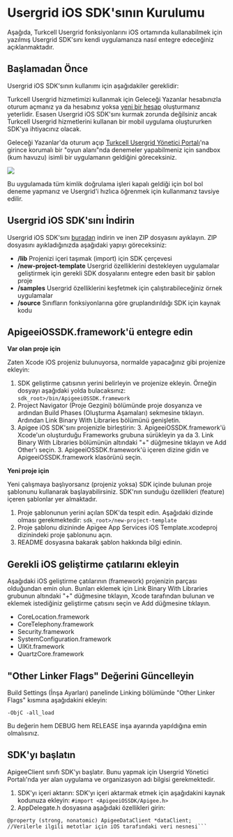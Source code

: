# Usergrid iOS SDK'sının Kurulumu

Aşağıda, Turkcell Usergrid fonksiyonlarını iOS ortamında kullanabilmek için yazılmış Usergrid SDK'sını kendi uygulamanıza nasıl entegre edeceğiniz açıklanmaktadır.

## Başlamadan Önce
Usergrid iOS SDK'sının kullanımı için aşağıdakiler gereklidir:

Turkcell Usergrid hizmetimizi kullanmak için Geleceği Yazanlar hesabınızla oturum açmanız ya da hesabınız yoksa [yeni bir hesap](gelecegiyazanlar.turkcell.com.tr/user/register) oluşturmanız yeterlidir. Esasen Usergrid iOS SDK'sını kurmak zorunda değilsiniz ancak Turkcell Usergrid hizmetlerini kullanan bir mobil uygulama oluştururken SDK'ya ihtiyacınız olacak.

Geleceği Yazanlar'da oturum açıp [Turkcell Usergrid Yönetici Portalı](mobildb.turkcell.com.tr/portal/)'na girince korumalı bir "oyun alanı"nda denemeler yapabilmeniz için sandbox (kum havuzu) isimli bir uygulamanın geldiğini göreceksiniz. 

![](https://gelecegiyazanlar.turkcell.com.tr/sites/default/files/icerik/sandbox_uygulama.jpg)

Bu uygulamada tüm kimlik doğrulama işleri kapalı geldiği için bol bol deneme yapmanız ve Usergrid'i hızlıca öğrenmek için kullanmanız tavsiye edilir.

## Usergrid iOS SDK'sını İndirin
Usergrid iOS SDK'sını [buradan](www.apigee.com/docs/content/ios-sdk-redirect) indirin ve inen ZIP dosyasını ayıklayın. ZIP dosyasını ayıkladığınızda aşağıdaki yapıyı göreceksiniz:


- **/lib** Projenizi içeri taşımak (import) için SDK çerçevesi
- **/new-project-template**	Usergrid özelliklerini destekleyen uygulamalar geliştirmek için gerekli SDK dosyalarını entegre eden basit bir şablon proje
- **/samples**	Usergrid özelliklerini keşfetmek için çalıştırabileceğiniz örnek uygulamalar
- **/source**	Sınıfların fonksiyonlarına göre gruplandırıldığı SDK için kaynak kodu


## ApigeeiOSSDK.framework'ü entegre edin

**Var olan proje için**

Zaten Xcode iOS projeniz bulunuyorsa, normalde yapacağınız gibi projenize ekleyin:

1. SDK geliştirme çatısının yerini belirleyin ve projenize ekleyin. Örneğin dosyayı aşağıdaki yolda bulacaksınız:
```sdk_root>/bin/ApigeeiOSSDK.framework```
2. Project Navigator (Proje Gezgini) bölümünde proje dosyanıza ve ardından Build Phases (Oluşturma Aşamaları) sekmesine tıklayın. Ardından Link Binary With Libraries bölümünü genişletin.
3. Apigee iOS SDK'sını projenizle birleştirin:
	3. ApigeeiOSSDK.framework'ü Xcode'un oluşturduğu Frameworks grubuna sürükleyin
	ya da
	3. Link Binary With Libraries bölümünün altındaki "+" düğmesine tıklayın ve Add Other'ı seçin.
	3. ApigeeiOSSDK.framework'ü içeren dizine gidin ve ApigeeiOSSDK.framework klasörünü seçin.

**Yeni proje için**

Yeni çalışmaya başlıyorsanız (projeniz yoksa) SDK içinde bulunan proje şablonunu kullanarak başlayabilirsiniz. SDK'nın sunduğu özellikleri (feature) içeren şablonlar yer almaktadır.

1. Proje şablonunun yerini açılan SDK'da tespit edin. Aşağıdaki dizinde olması gerekmektedir:
```sdk_root>/new-project-template```
2. Proje şablonu dizininde Apigee App Services iOS Template.xcodeproj dizinindeki proje şablonunu açın.
3. README dosyasına bakarak şablon hakkında bilgi edinin.

## Gerekli iOS geliştirme çatılarını ekleyin

Aşağıdaki iOS geliştirme çatılarının (framework) projenizin parçası olduğundan emin olun. Bunları eklemek için Link Binary With Libraries grubunun altındaki "+" düğmesine tıklayın, Xcode tarafından bulunan ve eklemek istediğiniz geliştirme çatısını seçin ve Add düğmesine tıklayın.

- CoreLocation.framework
- CoreTelephony.framework
- Security.framework
- SystemConfiguration.framework
- UIKit.framework
- QuartzCore.framework

## "Other Linker Flags" Değerini Güncelleyin

Build Settings (İnşa Ayarları) panelinde Linking bölümünde "Other Linker Flags" kısmına aşağıdakini ekleyin:

```-ObjC -all_load```

Bu değerin hem DEBUG hem RELEASE inşa ayarında yapıldığına emin olmalısınız.

## SDK'yı başlatın

ApigeeClient sınıfı SDK'yı başlatır. Bunu yapmak için Usergrid Yönetici Portalı'nda yer alan uygulama ve organizasyon adı bilgisi gerekmektedir.

1. SDK'yı içeri aktarın:
SDK'yı içeri aktarmak etmek için aşağıdakini kaynak kodunuza ekleyin:
```​#import <ApigeeiOSSDK/Apigee.h>```
2. AppDelegate.h dosyasına aşağıdaki özellikleri girin:
```@property (strong, nonatomic) ApigeeClient *apigeeClient; //SDK'yı başlatacak nesne
@property (strong, nonatomic) ApigeeDataClient *dataClient;	//Verilerle ilgili metotlar için iOS tarafındaki veri nesnesi```